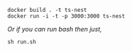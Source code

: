```
docker build . -t ts-nest
docker run -i -t -p 3000:3000 ts-nest
```

*Or if you can run bash then just,*

```
sh run.sh
```